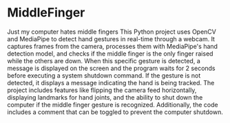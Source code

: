 # MiddleFinger
Just my computer hates middle fingers
This Python project uses OpenCV and MediaPipe to detect hand gestures in real-time through a webcam. It captures frames from the camera, processes them with MediaPipe's hand detection model, and checks if the middle finger is the only finger raised while the others are down. When this specific gesture is detected, a message is displayed on the screen and the program waits for 2 seconds before executing a system shutdown command. If the gesture is not detected, it displays a message indicating the hand is being tracked. The project includes features like flipping the camera feed horizontally, displaying landmarks for hand joints, and the ability to shut down the computer if the middle finger gesture is recognized. Additionally, the code includes a comment that can be toggled to prevent the computer shutdown.
